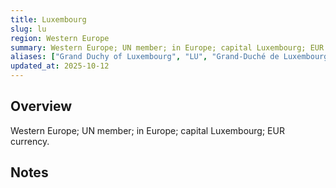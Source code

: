 ```yaml
---
title: Luxembourg
slug: lu
region: Western Europe
summary: Western Europe; UN member; in Europe; capital Luxembourg; EUR currency.
aliases: ["Grand Duchy of Luxembourg", "LU", "Grand-Duché de Luxembourg"]
updated_at: 2025-10-12
---
```


## Overview

Western Europe; UN member; in Europe; capital Luxembourg; EUR currency.

## Notes

<!-- Add your first note below -->
